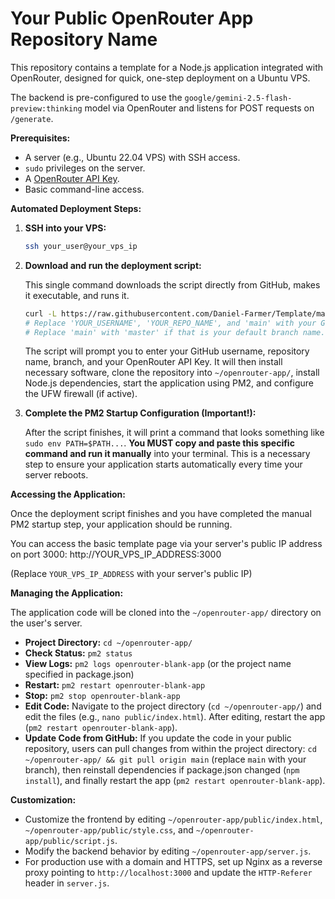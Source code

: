 # Your Public OpenRouter App Repository Name

This repository contains a template for a Node.js application integrated with OpenRouter, designed for quick, one-step deployment on a Ubuntu VPS.

The backend is pre-configured to use the `google/gemini-2.5-flash-preview:thinking` model via OpenRouter and listens for POST requests on `/generate`.

**Prerequisites:**

*   A server (e.g., Ubuntu 22.04 VPS) with SSH access.
*   `sudo` privileges on the server.
*   A [OpenRouter API Key](https://openrouter.ai/keys).
*   Basic command-line access.

**Automated Deployment Steps:**

1.  **SSH into your VPS:**
    ```bash
    ssh your_user@your_vps_ip
    ```

2.  **Download and run the deployment script:**

    This single command downloads the script directly from GitHub, makes it executable, and runs it.

    ```bash
    curl -L https://raw.githubusercontent.com/Daniel-Farmer/Template/main/deploy_openrouter_app.sh -o deploy_openrouter_app.sh && chmod +x deploy_openrouter_app.sh && ./deploy_openrouter_app.sh
    # Replace 'YOUR_USERNAME', 'YOUR_REPO_NAME', and 'main' with your GitHub details.
    # Replace 'main' with 'master' if that is your default branch name.
    ```

    The script will prompt you to enter your GitHub username, repository name, branch, and your OpenRouter API Key. It will then install necessary software, clone the repository into `~/openrouter-app/`, install Node.js dependencies, start the application using PM2, and configure the UFW firewall (if active).

3.  **Complete the PM2 Startup Configuration (Important!):**

    After the script finishes, it will print a command that looks something like `sudo env PATH=$PATH...`. **You MUST copy and paste this specific command and run it manually** into your terminal. This is a necessary step to ensure your application starts automatically every time your server reboots.

**Accessing the Application:**

Once the deployment script finishes and you have completed the manual PM2 startup step, your application should be running.

You can access the basic template page via your server's public IP address on port 3000:
http://YOUR_VPS_IP_ADDRESS:3000

(Replace `YOUR_VPS_IP_ADDRESS` with your server's public IP)

**Managing the Application:**

The application code will be cloned into the `~/openrouter-app/` directory on the user's server.

*   **Project Directory:** `cd ~/openrouter-app/`
*   **Check Status:** `pm2 status`
*   **View Logs:** `pm2 logs openrouter-blank-app` (or the project name specified in package.json)
*   **Restart:** `pm2 restart openrouter-blank-app`
*   **Stop:** `pm2 stop openrouter-blank-app`
*   **Edit Code:** Navigate to the project directory (`cd ~/openrouter-app/`) and edit the files (e.g., `nano public/index.html`). After editing, restart the app (`pm2 restart openrouter-blank-app`).
*   **Update Code from GitHub:** If you update the code in your public repository, users can pull changes from within the project directory: `cd ~/openrouter-app/ && git pull origin main` (replace `main` with your branch), then reinstall dependencies if package.json changed (`npm install`), and finally restart the app (`pm2 restart openrouter-blank-app`).

**Customization:**

*   Customize the frontend by editing `~/openrouter-app/public/index.html`, `~/openrouter-app/public/style.css`, and `~/openrouter-app/public/script.js`.
*   Modify the backend behavior by editing `~/openrouter-app/server.js`.
*   For production use with a domain and HTTPS, set up Nginx as a reverse proxy pointing to `http://localhost:3000` and update the `HTTP-Referer` header in `server.js`.
